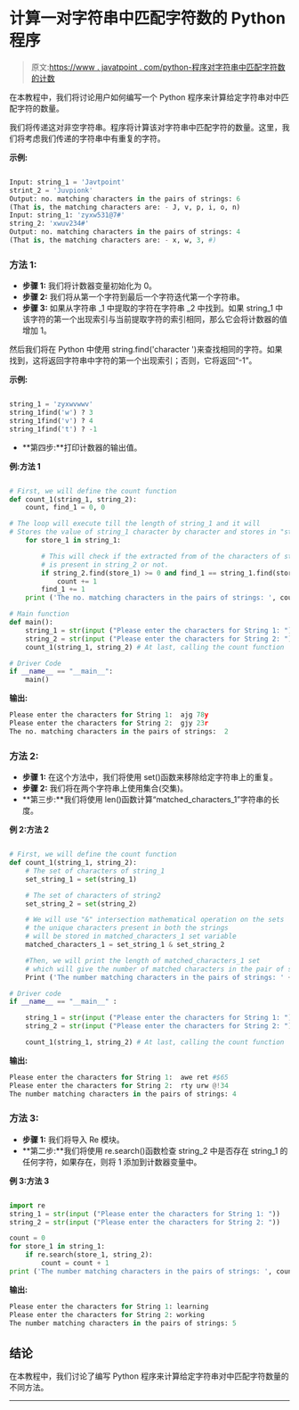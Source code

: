 # 计算一对字符串中匹配字符数的 Python 程序

> 原文:[https://www . javatpoint . com/python-程序对字符串中匹配字符数的计数](https://www.javatpoint.com/python-program-to-count-number-of-matching-characters-in-a-pair-of-string)

在本教程中，我们将讨论用户如何编写一个 Python 程序来计算给定字符串对中匹配字符的数量。

我们将传递这对非空字符串。程序将计算该对字符串中匹配字符的数量。这里，我们将考虑我们传递的字符串中有重复的字符。

**示例:**

```py

Input: string_1 = 'Javtpoint'
strint_2 = 'Juvpionk'
Output: no. matching characters in the pairs of strings: 6
(That is, the matching characters are: - J, v, p, i, o, n)
Input: string_1: 'zyxw531@7#'
string_2: 'xwuv234#'
Output: no. matching characters in the pairs of strings: 4
(That is, the matching characters are: - x, w, 3, #)

```

### 方法 1:

*   **步骤 1:** 我们将计数器变量初始化为 0。
*   **步骤 2:** 我们将从第一个字符到最后一个字符迭代第一个字符串。
*   **步骤 3:** 如果从字符串 _1 中提取的字符在字符串 _2 中找到。如果 string_1 中该字符的第一个出现索引与当前提取字符的索引相同，那么它会将计数器的值增加 1。

然后我们将在 Python 中使用 string.find('character ')来查找相同的字符。如果找到，这将返回字符串中字符的第一个出现索引；否则，它将返回“-1”。

**示例:**

```py

string_1 = 'zyxwvwwv'
string_1find('w') ? 3
string_1find('v') ? 4
string_1find('t') ? -1

```

*   **第四步:**打印计数器的输出值。

**例:方法 1**

```py

# First, we will define the count function
def count_1(string_1, string_2): 
    count, find_1 = 0, 0

# The loop will execute till the length of string_1 and it will 
# Stores the value of string_1 character by character and stores in "store_1" at every iteration.
    for store_1 in string_1:    

        # This will check if the extracted from of the characters of string_1 
        # is present in string_2 or not.
        if string_2.find(store_1) >= 0 and find_1 == string_1.find(store_1): 
            count += 1
        find_1 += 1
    print ('The no. matching characters in the pairs of strings: ', count)

# Main function
def main(): 
    string_1 = str(input ("Please enter the characters for String 1: "))
    string_2 = str(input ("Please enter the characters for String 2: "))
    count_1(string_1, string_2) # At last, calling the count function

# Driver Code
if __name__ == "__main__":
    main()

```

**输出:**

```py
Please enter the characters for String 1:  ajg 78y
Please enter the characters for String 2:  gjy 23r
The no. matching characters in the pairs of strings:  2

```

### 方法 2:

*   **步骤 1:** 在这个方法中，我们将使用 set()函数来移除给定字符串上的重复。
*   **步骤 2:** 我们将在两个字符串上使用集合(交集)。
*   **第三步:**我们将使用 len()函数计算“matched_characters_1”字符串的长度。

**例 2:方法 2**

```py

# First, we will define the count function
def count_1(string_1, string_2): 
    # The set of characters of string_1
    set_string_1 = set(string_1)

    # The set of characters of string2
    set_string_2 = set(string_2)

    # We will use "&" intersection mathematical operation on the sets
    # the unique characters present in both the strings
    # will be stored in matched_characters_1 set variable
    matched_characters_1 = set_string_1 & set_string_2

    #Then, we will print the length of matched_characters_1 set
    # which will give the number of matched characters in the pair of strings.
    Print ('The number matching characters in the pairs of strings: ' + str (len (matched_characters_1)))

# Driver code
if __name__ == "__main__" :

    string_1 = str(input ("Please enter the characters for String 1: "))
    string_2 = str(input ("Please enter the characters for String 2: "))

    count_1(string_1, string_2) # At last, calling the count function

```

**输出:**

```py
Please enter the characters for String 1:  awe ret #$65
Please enter the characters for String 2:  rty urw @!34 
The number matching characters in the pairs of strings: 4

```

### 方法 3:

*   **步骤 1:** 我们将导入 Re 模块。
*   **第二步:**我们将使用 re.search()函数检查 string_2 中是否存在 string_1 的任何字符，如果存在，则将 1 添加到计数器变量中。

**例 3:方法 3**

```py

import re
string_1 = str(input ("Please enter the characters for String 1: "))
string_2 = str(input ("Please enter the characters for String 2: "))

count = 0
for store_1 in string_1:
    if re.search(store_1, string_2):
        count = count + 1
print ('The number matching characters in the pairs of strings: ', count)

```

**输出:**

```py
Please enter the characters for String 1: learning
Please enter the characters for String 2: working
The number matching characters in the pairs of strings: 5

```

## 结论

在本教程中，我们讨论了编写 Python 程序来计算给定字符串对中匹配字符数量的不同方法。

* * *